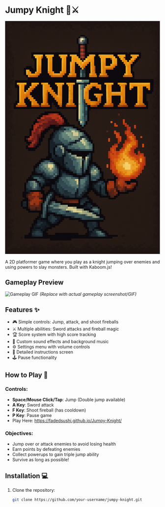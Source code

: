 # Jumpy Knight 🏰⚔️

![Game Logo](sprites/logo.png)

A 2D platformer game where you play as a knight jumping over enemies and using powers to slay monsters. Built with Kaboom.js!

## Gameplay Preview
![Gameplay GIF](preview.gif) *(Replace with actual gameplay screenshot/GIF)*

## Features ✨
- 🎮 Simple controls: Jump, attack, and shoot fireballs
- ⚔️ Multiple abilities: Sword attacks and fireball magic
- 🏆 Score system with high score tracking
- 🎵 Custom sound effects and background music
- ⚙️ Settings menu with volume controls
- 📜 Detailed instructions screen
- 🕹️ Pause functionality

## How to Play 🎯
### Controls:
- **Space/Mouse Click/Tap**: Jump (Double jump available)
- **A Key**: Sword attack
- **F Key**: Shoot fireball (has cooldown)
- **P Key**: Pause game
- Play Here: https://fadedsushi.github.io/Jumpy-Knight/ 

### Objectives:
- Jump over or attack enemies to avoid losing health
- Earn points by defeating enemies
- Collect powerups to gain triple jump ability
- Survive as long as possible!

## Installation 💻
1. Clone the repository:
   ```bash
   git clone https://github.com/your-username/jumpy-knight.git

